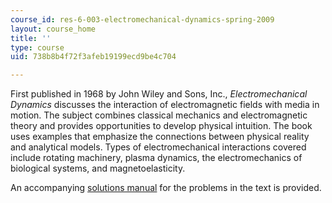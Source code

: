 ```yaml
---
course_id: res-6-003-electromechanical-dynamics-spring-2009
layout: course_home
title: ''
type: course
uid: 738b8b4f72f3afeb19199ecd9be4c704

---
```

First published in 1968 by John Wiley and Sons, Inc., _Electromechanical Dynamics_ discusses the interaction of electromagnetic fields with media in motion. The subject combines classical mechanics and electromagnetic theory and provides opportunities to develop physical intuition. The book uses examples that emphasize the connections between physical reality and analytical models. Types of electromechanical interactions covered include rotating machinery, plasma dynamics, the electromechanics of biological systems, and magnetoelasticity.

An accompanying [solutions manual](/resources/res-6-003-electromechanical-dynamics-spring-2009/solutions-manual) for the problems in the text is provided.
